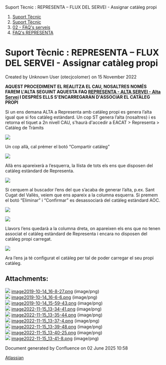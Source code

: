 Suport Tècnic : REPRESENTA – FLUX DEL SERVEI - Assignar catàleg propi  

1.  [Suport Tècnic](index.md)
2.  [Suport Tècnic](13893782.md)
3.  [02 - FAQ's serveis](26313393.md)
4.  [FAQ's REPRESENTA](28705611.md)

Suport Tècnic : REPRESENTA – FLUX DEL SERVEI - Assignar catàleg propi
=====================================================================

Created by Unknown User (otecjcolomer) on 15 November 2022

**AQUEST PROCEDIMENT EL REALITZA EL CAU, NOSALTRES NOMÉS FAREM L'ALTA SEGUINT AQUESTA FAQ [REPRESENTA - ALTA SERVEI - Alta Servei](REPRESENTA---ALTA-SERVEI---Alta-Servei_26313504.md) I DESPRÉS ELLS S'ENCARREGARAN D'ASSOCIAR EL CATÀLEG PROPI**

  

Si un ens demana ALTA a Representa amb catàleg propi es genera l’alta igual que si fos catàleg estàndard. Un cop ST genera l’alta (nosaltres) i es retorna el tiquet a 2n nivell CAU, s'haurà d'accedir a EACAT > Representa > Catàleg de Tràmits

  

![](attachments/81854898/81854902.png)

  

Un cop allà, cal prémer el botó “Compartir catàleg”

![](attachments/81854898/81854903.png)

  

Allà ens apareixerà a l’esquerra, la llista de tots els ens que disposen del catàleg estàndard de Representa.

![](attachments/81854898/81854904.png)

  

Si cerquem al buscador l’ens del que s’acaba de generar l’alta, p.ex. Sant Cugat del Vallès, veiem que ens apareix a la columna esquerra. Si premem el botó “Eliminar” i “Confirmar” es desassociarà del catàleg estàndard AOC.

![](attachments/81854898/81854905.png)

  

![](attachments/81854898/81854906.png)

  

Llavors l’ens quedarà a la columna dreta, on apareixen els ens que no tenen associat el catàleg estàndard de Representa i encara no disposen del catàleg propi carregat.

![](attachments/81854898/81854907.png)

  

Ara l’ens ja té configurat el catàleg per tal de poder carregar el seu propi catàleg.

Attachments:
------------

![](images/icons/bullet_blue.gif) [image2019-10-14\_16-8-27.png](attachments/81854898/81854899.png) (image/png)  
![](images/icons/bullet_blue.gif) [image2019-10-14\_16-6-6.png](attachments/81854898/81854900.png) (image/png)  
![](images/icons/bullet_blue.gif) [image2019-10-14\_15-59-43.png](attachments/81854898/81854901.png) (image/png)  
![](images/icons/bullet_blue.gif) [image2022-11-15\_13-34-41.png](attachments/81854898/81854902.png) (image/png)  
![](images/icons/bullet_blue.gif) [image2022-11-15\_13-35-44.png](attachments/81854898/81854903.png) (image/png)  
![](images/icons/bullet_blue.gif) [image2022-11-15\_13-37-4.png](attachments/81854898/81854904.png) (image/png)  
![](images/icons/bullet_blue.gif) [image2022-11-15\_13-39-48.png](attachments/81854898/81854905.png) (image/png)  
![](images/icons/bullet_blue.gif) [image2022-11-15\_13-40-25.png](attachments/81854898/81854906.png) (image/png)  
![](images/icons/bullet_blue.gif) [image2022-11-15\_13-41-8.png](attachments/81854898/81854907.png) (image/png)  

Document generated by Confluence on 02 June 2025 10:58

[Atlassian](http://www.atlassian.com/)